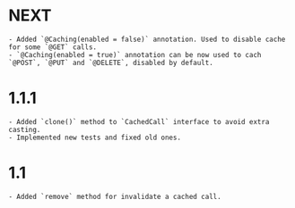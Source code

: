 # NEXT
    - Added `@Caching(enabled = false)` annotation. Used to disable cache for some `@GET` calls.
    - `@Caching(enabled = true)` annotation can be now used to cach `@POST`, `@PUT` and `@DELETE`, disabled by default.

# 1.1.1
    - Added `clone()` method to `CachedCall` interface to avoid extra casting.
    - Implemented new tests and fixed old ones.

# 1.1
    - Added `remove` method for invalidate a cached call.